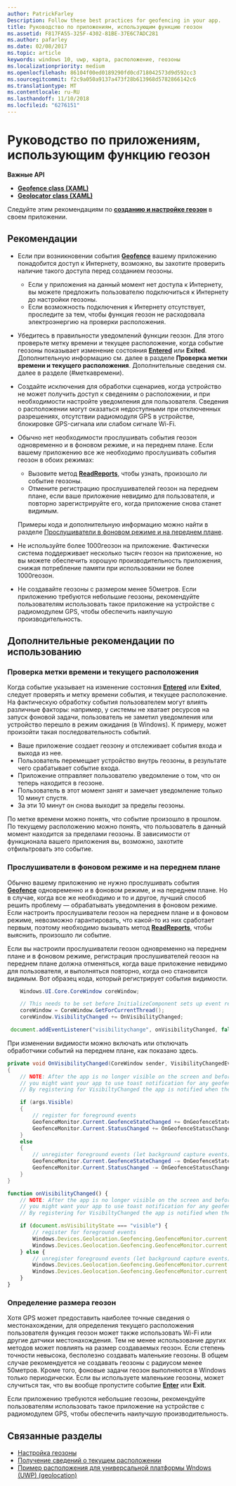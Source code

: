 ```yaml
---
author: PatrickFarley
Description: Follow these best practices for geofencing in your app.
title: Руководство по приложениям, использующим функцию геозон
ms.assetid: F817FA55-325F-4302-81BE-37E6C7ADC281
ms.author: pafarley
ms.date: 02/08/2017
ms.topic: article
keywords: windows 10, uwp, карта, расположение, геозоны
ms.localizationpriority: medium
ms.openlocfilehash: 86104f00ed0189290fd0cd718042573d9d592cc3
ms.sourcegitcommit: f2c9a050a9137a473f28b613968d5782866142c6
ms.translationtype: MT
ms.contentlocale: ru-RU
ms.lasthandoff: 11/10/2018
ms.locfileid: "6276151"
---
```

# <a name="guidelines-for-geofencing-apps"></a>Руководство по приложениям, использующим функцию геозон




**Важные API**

-   [**Geofence class (XAML)**](https://msdn.microsoft.com/library/windows/apps/dn263587)
-   [**Geolocator class (XAML)**](https://msdn.microsoft.com/library/windows/apps/br225534)

Следуйте этим рекомендациям по [**созданию и настройке геозон**](https://msdn.microsoft.com/library/windows/apps/dn263744) в своем приложении.

## <a name="recommendations"></a>Рекомендации


-   Если при возникновении события [**Geofence**](https://msdn.microsoft.com/library/windows/apps/dn263587) вашему приложению понадобится доступ к Интернету, возможно, вы захотите проверить наличие такого доступа перед созданием геозоны.
    -   Если у приложения на данный момент нет доступа к Интернету, вы можете предложить пользователю подключиться к Интернету до настройки геозоны.
    -   Если возможность подключения к Интернету отсутствует, проследите за тем, чтобы функция геозон не расходовала электроэнергию на проверки расположения.
-   Убедитесь в правильности уведомлений функции геозон. Для этого проверьте метку времени и текущее расположение, когда событие геозоны показывает изменение состояния [**Entered**](https://msdn.microsoft.com/library/windows/apps/dn263660) или **Exited**. Дополнительную информацию см. далее в разделе **Проверка метки времени и текущего расположения**.
Дополнительные сведения см. далее в разделе (#меткавремени).
-   Создайте исключения для обработки сценариев, когда устройство не может получить доступ к сведениям о расположении, и при необходимости настройте уведомления для пользователя. Сведения о расположении могут оказаться недоступными при отключенных разрешениях, отсутствии радиомодуля GPS в устройстве, блокировке GPS-сигнала или слабом сигнале Wi-Fi.
-   Обычно нет необходимости прослушивать события геозон одновременно и в фоновом режиме, и на переднем плане. Если вашему приложению все же необходимо прослушивать события геозон в обоих режимах:

    -   Вызовите метод [**ReadReports**](https://msdn.microsoft.com/library/windows/apps/dn263633), чтобы узнать, произошло ли событие геозоны.
    -   Отмените регистрацию прослушивателей геозон на переднем плане, если ваше приложение невидимо для пользователя, и повторно зарегистрируйте его, когда приложение снова станет видимым.

    Примеры кода и дополнительную информацию можно найти в разделе [Прослушиватели в фоновом режиме и на переднем плане](#background-and-foreground-listeners).

-   Не используйте более 1000геозон на приложение. Фактически система поддерживает несколько тысяч геозон на приложение, но вы можете обеспечить хорошую производительность приложения, снижая потребление памяти при использовании не более 1000геозон.
-   Не создавайте геозоны с размером менее 50метров. Если приложению требуются небольшие геозоны, рекомендуйте пользователям использовать такое приложение на устройстве с радиомодулем GPS, чтобы обеспечить наилучшую производительность.

## <a name="additional-usage-guidance"></a>Дополнительные рекомендации по использованию

### <a name="checking-the-time-stamp-and-current-location"></a>Проверка метки времени и текущего расположения

Когда событие указывает на изменение состояния [**Entered**](https://msdn.microsoft.com/library/windows/apps/dn263660) или **Exited**, следует проверять и метку времени события, и текущее расположение. На фактическую обработку события пользователем могут влиять различные факторы: например, у системы не хватает ресурсов на запуск фоновой задачи, пользователь не заметил уведомления или устройство перешло в режим ожидания (в Windows). К примеру, может произойти такая последовательность событий.

-   Ваше приложение создает геозону и отслеживает события входа и выхода из нее.
-   Пользователь перемещает устройство внутрь геозоны, в результате чего срабатывает событие входа.
-   Приложение отправляет пользователю уведомление о том, что он теперь находится в геозоне.
-   Пользователь в этот момент занят и замечает уведомление только 10 минут спустя.
-   За эти 10 минут он снова выходит за пределы геозоны.

По метке времени можно понять, что событие произошло в прошлом. По текущему расположению можно понять, что пользователь в данный момент находится за пределами геозоны. В зависимости от функционала вашего приложения вы, возможно, захотите отфильтровать это событие.

### <a name="background-and-foreground-listeners"></a>Прослушиватели в фоновом режиме и на переднем плане

Обычно вашему приложению не нужно прослушивать события [**Geofence**](https://msdn.microsoft.com/library/windows/apps/dn263587) одновременно и в фоновом режиме, и на переднем плане. Но в случае, когда все же необходимо и то и другое, лучший способ решить проблему — обрабатывать уведомления в фоновом режиме. Если настроить прослушиватели геозон на переднем плане и в фоновом режиме, невозможно гарантировать, что какой-то из них сработает первым, поэтому необходимо вызывать метод [**ReadReports**](https://msdn.microsoft.com/library/windows/apps/dn263633), чтобы выяснить, произошло ли событие.

Если вы настроили прослушиватели геозон одновременно на переднем плане и в фоновом режиме, регистрация прослушивателей геозон на переднем плане должна отменяться, когда ваше приложение невидимо для пользователя, и выполняться повторно, когда оно становится видимым. Вот образец кода, который регистрирует события видимости.

```csharp
    Windows.UI.Core.CoreWindow coreWindow;    

    // This needs to be set before InitializeComponent sets up event registration for app visibility
    coreWindow = CoreWindow.GetForCurrentThread();
    coreWindow.VisibilityChanged += OnVisibilityChanged;
```

```javascript
 document.addEventListener("visibilitychange", onVisibilityChanged, false);
```

При изменении видимости можно включать или отключать обработчики событий на переднем плане, как показано здесь.

```csharp
private void OnVisibilityChanged(CoreWindow sender, VisibilityChangedEventArgs args)
{
    // NOTE: After the app is no longer visible on the screen and before the app is suspended
    // you might want your app to use toast notification for any geofence activity.
    // By registering for VisibiltyChanged the app is notified when the app is no longer visible in the foreground.

    if (args.Visible)
    {
        // register for foreground events
        GeofenceMonitor.Current.GeofenceStateChanged += OnGeofenceStateChanged;
        GeofenceMonitor.Current.StatusChanged += OnGeofenceStatusChanged;
    }
    else
    {
        // unregister foreground events (let background capture events)
        GeofenceMonitor.Current.GeofenceStateChanged -= OnGeofenceStateChanged;
        GeofenceMonitor.Current.StatusChanged -= OnGeofenceStatusChanged;
    }
}
```

```javascript
function onVisibilityChanged() {
    // NOTE: After the app is no longer visible on the screen and before the app is suspended
    // you might want your app to use toast notification for any geofence activity.
    // By registering for VisibiltyChanged the app is notified when the app is no longer visible in the foreground.

    if (document.msVisibilityState === "visible") {
        // register for foreground events
        Windows.Devices.Geolocation.Geofencing.GeofenceMonitor.current.addEventListener("geofencestatechanged", onGeofenceStateChanged);
        Windows.Devices.Geolocation.Geofencing.GeofenceMonitor.current.addEventListener("statuschanged", onGeofenceStatusChanged);
    } else {
        // unregister foreground events (let background capture events)
        Windows.Devices.Geolocation.Geofencing.GeofenceMonitor.current.removeEventListener("geofencestatechanged", onGeofenceStateChanged);
        Windows.Devices.Geolocation.Geofencing.GeofenceMonitor.current.removeEventListener("statuschanged", onGeofenceStatusChanged);
    }
}
```

### <a name="sizing-your-geofences"></a>Определение размера геозон

Хотя GPS может предоставить наиболее точные сведения о местонахождении, для определения текущего расположения пользователя функция геозон может также использовать Wi-Fi или другие датчики местонахождения. Тем не менее использование других методов может повлиять на размер создаваемых геозон. Если степень точности невысока, бесполезно создавать маленькие геозоны. В общем случае рекомендуется не создавать геозоны с радиусом менее 50метров. Кроме того, фоновые задачи геозон выполняются в Windows только периодически. Если вы используете маленькие геозоны, может случиться так, что вы вообще пропустите событие [**Enter**](https://msdn.microsoft.com/library/windows/apps/dn263660) или **Exit**.

Если приложению требуются небольшие геозоны, рекомендуйте пользователям использовать такое приложение на устройстве с радиомодулем GPS, чтобы обеспечить наилучшую производительность.

## <a name="related-topics"></a>Связанные разделы


* [Настройка геозоны](https://msdn.microsoft.com/library/windows/apps/mt219702)
* [Получение сведений о текущем расположении](https://msdn.microsoft.com/library/windows/apps/mt219698)
* [Пример расположения для универсальной платформы Wndows (UWP) (geolocation)](http://go.microsoft.com/fwlink/p/?linkid=533278)
 

 
